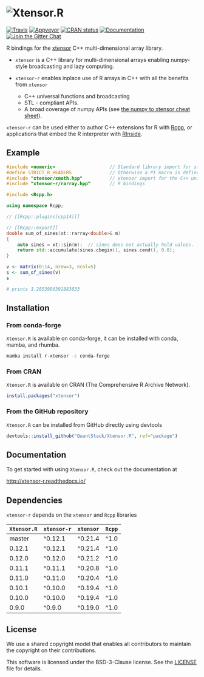 # ![Xtensor.R](./man/figures/xtensor-r.svg)

[![Travis](https://travis-ci.org/xtensor-stack/Xtensor.R.svg?branch=master)](https://travis-ci.org/xtensor-stack/Xtensor.R)
[![Appveyor](https://ci.appveyor.com/api/projects/status/xk0hlhsk90vex36n?svg=true)](https://ci.appveyor.com/project/xtensor-stack/xtensor-r-7j42j)
[![CRAN status](https://www.r-pkg.org/badges/version/xtensor)](https://CRAN.R-project.org/package=xtensor)
[![Documentation](http://readthedocs.org/projects/xtensor-r/badge/?version=latest)](https://xtensor-r.readthedocs.io/en/latest/?badge=latest)
[![Join the Gitter Chat](https://badges.gitter.im/Join%20Chat.svg)](https://gitter.im/QuantStack/Lobby?utm_source=badge&utm_medium=badge&utm_campaign=pr-badge&utm_content=badge)

R bindings for the [xtensor](https://github.com/xtensor-stack/xtensor) C++ multi-dimensional array library.

 - `xtensor` is a C++ library for multi-dimensional arrays enabling numpy-style broadcasting and lazy computing.
 - `xtensor-r` enables inplace use of R arrays in C++ with all the benefits from `xtensor`

     - C++ universal functions and broadcasting
     - STL - compliant APIs.
     - A broad coverage of numpy APIs (see [the numpy to xtensor cheat sheet](http://xtensor.readthedocs.io/en/latest/numpy.html)).

`xtensor-r` can be used either to author C++ extensions for R with [Rcpp](https://github.com/RcppCore/Rcpp), or applications that embed the R interpreter with [RInside](https://github.com/eddelbuettel/rinside).

## Example

```cpp
#include <numeric>                    // Standard library import for std::accumulate
#define STRICT_R_HEADERS              // Otherwise a PI macro is defined in R
#include "xtensor/xmath.hpp"          // xtensor import for the C++ universal functions
#include "xtensor-r/rarray.hpp"       // R bindings

#include <Rcpp.h>

using namespace Rcpp;

// [[Rcpp::plugins(cpp14)]]

// [[Rcpp::export]]
double sum_of_sines(xt::rarray<double>& m)
{
    auto sines = xt::sin(m);  // sines does not actually hold values.
    return std::accumulate(sines.cbegin(), sines.cend(), 0.0);
}
```

```R
v <- matrix(0:14, nrow=3, ncol=5)
s <- sum_of_sines(v)
s

# prints 1.2853996391883833
```

## Installation

### From conda-forge

`Xtensor.R` is available on conda-forge, it can be installed with conda, mamba, and rhumba.

```bash
mamba install r-xtensor -c conda-forge
```

### From CRAN

`Xtensor.R` is available on CRAN (The Comprehensive R Archive Network).

```R
install.packages("xtensor")
```

### From the GitHub repository

`Xtensor.R` can be installed from GitHub directly using devtools

```R
devtools::install_github("QuantStack/Xtensor.R", ref="package")
```

## Documentation

To get started with using `Xtensor.R`, check out the documentation at

http://xtensor-r.readthedocs.io/

## Dependencies

`xtensor-r` depends on the `xtensor` and `Rcpp` libraries

| `Xtensor.R`  | `xtensor-r` | `xtensor` | `Rcpp`   |
|--------------|-------------|-----------|----------|
| master       |  ^0.12.1    |  ^0.21.4  | ^1.0     |
| 0.12.1       |  ^0.12.1    |  ^0.21.4  | ^1.0     |
| 0.12.0       |  ^0.12.0    |  ^0.21.2  | ^1.0     |
| 0.11.1       |  ^0.11.1    |  ^0.20.8  | ^1.0     |
| 0.11.0       |  ^0.11.0    |  ^0.20.4  | ^1.0     |
| 0.10.1       |  ^0.10.0    |  ^0.19.4  | ^1.0     |
| 0.10.0       |  ^0.10.0    |  ^0.19.4  | ^1.0     |
| 0.9.0        |  ^0.9.0     |  ^0.19.0  | ^1.0     |
 
## License

We use a shared copyright model that enables all contributors to maintain the copyright on their contributions.

This software is licensed under the BSD-3-Clause license. See the [LICENSE](LICENSE) file for details.
